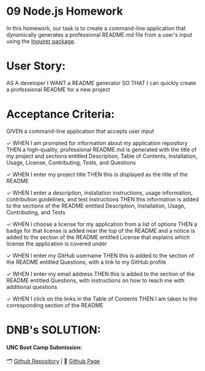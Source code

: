 # 09 Node.js Homework

In this homework, our task is to create a command-line application that dynamically generates a professional README.md file from a user's input using the [Inquirer package](https://www.npmjs.com/package/inquirer).

# User Story: 
AS A developer
I WANT a README generator
SO THAT I can quickly create a professional README for a new project

# Acceptance Criteria:

GIVEN a command-line application that accepts user input

✓ WHEN I am prompted for information about my application repository THEN a high-quality, professional README.md is generated with the title of my project and sections entitled Description, Table of Contents, Installation, Usage, License, Contributing, Tests, and Questions

✓ WHEN I enter my project title THEN this is displayed as the title of the README

✓ WHEN I enter a description, installation instructions, usage information, contribution guidelines, and test instructions THEN this information is added to the sections of the README entitled Description, Installation, Usage, Contributing, and Tests

✓ WHEN I choose a license for my application from a list of options THEN a badge for that license is added near the top of the README and a notice is added to the section of the README entitled License that explains which license the application is covered under

✓ WHEN I enter my GitHub username THEN this is added to the section of the README entitled Questions, with a link to my GitHub profile

✓ WHEN I enter my email address THEN this is added to the section of the README entitled Questions, with instructions on how to reach me with additional questions

✓ WHEN I click on the links in the Table of Contents THEN I am taken to the corresponding section of the README

# DNB's SOLUTION:
#### UNC Boot Camp Submission: 
🗂️ [Github Repository](https://github.com/DionneNoellaBarretto/09--Professional_ReadME_Node.Js) | 📄 [Github Page](https://dionnenoellabarretto.github.io/09--Professional_ReadME_Node.Js/)

